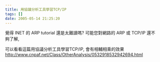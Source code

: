 ```yaml
---
title: 用協議分析工具學習TCP/IP
tags: []
date: 2005-05-14 21:25:20
---
```


覺得 INET 的 ARP tutorial 還是太難讀嗎? 
可能您對網路的 ARP 或 TCP/IP 還不夠了解, 

可以看看這篇用協議分析工具學習TCP/IP, 會有相輔相乘的效果
http://www.cnpaf.net/Class/OtherAnalysis/0532918532942694.html